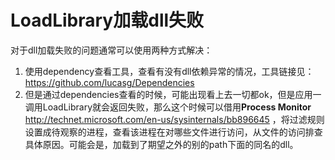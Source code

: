 # LoadLibrary加载dll失败

对于dll加载失败的问题通常可以使用两种方式解决：

1. 使用dependency查看工具，查看有没有dll依赖异常的情况，工具链接见：https://github.com/lucasg/Dependencies
2. 但是通过dependencies查看的时候，可能出现看上去一切都ok，但是应用一调用LoadLibrary就会返回失败，那么这个时候可以借用**Process Monitor** http://technet.microsoft.com/en-us/sysinternals/bb896645 ，将过滤规则设置成待观察的进程，查看该进程在对哪些文件进行访问，从文件的访问排查具体原因。可能会是，加载到了期望之外的别的path下面的同名的dll。

